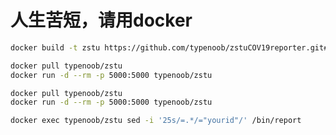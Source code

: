 # 人生苦短，请用docker

```bash
docker build -t zstu https://github.com/typenoob/zstuCOV19reporter.git#docker

```

```bash
docker pull typenoob/zstu
docker run -d --rm -p 5000:5000 typenoob/zstu

```

```bash
docker pull typenoob/zstu
docker run -d --rm -p 5000:5000 typenoob/zstu

```

```bash
docker exec typenoob/zstu sed -i '25s/=.*/="yourid"/' /bin/report

```


